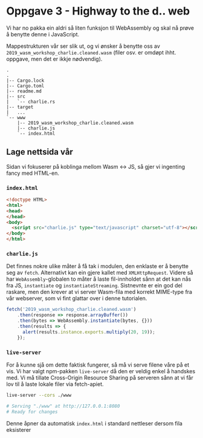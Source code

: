 # Oppgave 3 - Highway to the d.. web
Vi har no pakka ein aldri så liten funksjon til WebAssembly og skal nå prøve å benytte denne i JavaScript.

Mappestrukturen vår ser slik ut, og vi ønsker å benytte oss av `2019_wasm_workshop_charlie.cleaned.wasm` (filer osv. er omdøpt ihht. oppgave, men det er ikkje nødvendig).

```
.
.
|-- Cargo.lock
|-- Cargo.toml
|-- readme.md
|-- src
|   `-- charlie.rs
|-- target
|   ...
`-- www
    |-- 2019_wasm_workshop_charlie.cleaned.wasm
    |-- charlie.js
    `-- index.html
```

## Lage nettsida vår
Sidan vi fokuserer på koblinga mellom Wasm <-> JS, så gjer vi ingenting fancy med HTML-en.

### `index.html`
```html
<!doctype HTML>
<html>
<head>
</head>
<body>
  <script src="charlie.js" type="text/javascript" charset="utf-8"></script>
</body>
</html>
```

### `charlie.js`
Det finnes nokre ulike måter å få tak i modulen, den enklaste er å benytte seg av `fetch`. Alternativt kan ein gjere kallet med `XMLHttpRequest`. Videre så har `WebAssembly`-globalen to måter å laste fil-innholdet sånn at det kan nås fra JS, `instantiate` og `instantiateStreaming`. Sistnevnte er ein god del raskare, men den krever at vi server Wasm-fila med korrekt MIME-type fra vår webserver, som vi fint glattar over i denne tutorialen.

```javascript
fetch('2019_wasm_workshop_charlie.cleaned.wasm')
    .then(response => response.arrayBuffer())
    .then(bytes => WebAssembly.instantiate(bytes, {}))
    .then(results => {
      alert(results.instance.exports.multiply(20, 19));
    });
```

### `live-server`
For å kunne sjå om dette faktisk fungerer, så må vi serve filene våre på et vis. Vi har valgt npm-pakken `live-server` då den er veldig enkel å handskes med. Vi må tillate Cross-Origin Resource Sharing på serveren sånn at vi får lov til å laste lokale filer via fetch-apiet.


```bash
live-server --cors ./www

# Serving "./www" at http://127.0.0.1:8080
# Ready for changes
```

Denne åpner da automatisk `index.html` i standard nettleser dersom fila eksisterer